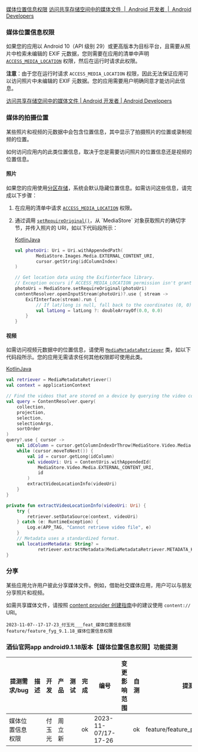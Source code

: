 []()
[媒体位置信息权限]()
[访问共享存储空间中的媒体文件  |  Android 开发者  |  Android Developers](https://developer.android.com/training/data-storage/shared/media?hl=zh-cn)







### 媒体位置信息权限

如果您的应用以 Android 10（API 级别 29）或更高版本为目标平台，且需要从照片中检索未编辑的 EXIF 元数据，您则需要在应用的清单中声明 [`ACCESS_MEDIA_LOCATION`](https://developer.android.com/reference/android/Manifest.permission?hl=zh-cn#ACCESS_MEDIA_LOCATION) 权限，然后在运行时请求此权限。

**注意**：由于您在运行时请求 `ACCESS_MEDIA_LOCATION` 权限，因此无法保证应用可以访问照片中未编辑的 EXIF 元数据。您的应用需要用户明确同意才能访问此信息。

















[访问共享存储空间中的媒体文件  |  Android 开发者  |  Android Developers](https://developer.android.com/training/data-storage/shared/media?hl=zh-cn)



### 媒体的拍摄位置

某些照片和视频的元数据中会包含位置信息，其中显示了拍摄照片的位置或录制视频的位置。

如何访问应用内的此类位置信息，取决于您是需要访问照片的位置信息还是视频的位置信息。

#### 照片

如果您的应用使用[分区存储](https://developer.android.com/training/data-storage?hl=zh-cn#scoped-storage)，系统会默认隐藏位置信息。如需访问这些信息，请完成以下步骤：

1. 在应用的清单中请求 [`ACCESS_MEDIA_LOCATION`](https://developer.android.com/reference/android/Manifest.permission?hl=zh-cn#ACCESS_MEDIA_LOCATION) 权限。

2. 通过调用 [`setRequireOriginal()`](https://developer.android.com/reference/android/provider/MediaStore?hl=zh-cn#setRequireOriginal(android.net.Uri))，从 `MediaStore` 对象获取照片的确切字节，并传入照片的 URI，如以下代码段所示：

   [Kotlin](https://developer.android.com/training/data-storage/shared/media?hl=zh-cn#kotlin)[Java](https://developer.android.com/training/data-storage/shared/media?hl=zh-cn#java)

   ```kotlin
   val photoUri: Uri = Uri.withAppendedPath(
           MediaStore.Images.Media.EXTERNAL_CONTENT_URI,
           cursor.getString(idColumnIndex)
   )
   
   // Get location data using the Exifinterface library.
   // Exception occurs if ACCESS_MEDIA_LOCATION permission isn't granted.
   photoUri = MediaStore.setRequireOriginal(photoUri)
   contentResolver.openInputStream(photoUri)?.use { stream ->
       ExifInterface(stream).run {
           // If lat/long is null, fall back to the coordinates (0, 0).
           val latLong = latLong ?: doubleArrayOf(0.0, 0.0)
       }
   }
   ```



#### 视频

如需访问视频元数据中的位置信息，请使用 [`MediaMetadataRetriever`](https://developer.android.com/reference/android/media/MediaMetadataRetriever?hl=zh-cn) 类，如以下代码段所示。您的应用无需请求任何其他权限即可使用此类。

[Kotlin](https://developer.android.com/training/data-storage/shared/media?hl=zh-cn#kotlin)[Java](https://developer.android.com/training/data-storage/shared/media?hl=zh-cn#java)

```kotlin
val retriever = MediaMetadataRetriever()
val context = applicationContext

// Find the videos that are stored on a device by querying the video collection.
val query = ContentResolver.query(
    collection,
    projection,
    selection,
    selectionArgs,
    sortOrder
)
query?.use { cursor ->
    val idColumn = cursor.getColumnIndexOrThrow(MediaStore.Video.Media._ID)
    while (cursor.moveToNext()) {
        val id = cursor.getLong(idColumn)
        val videoUri: Uri = ContentUris.withAppendedId(
            MediaStore.Video.Media.EXTERNAL_CONTENT_URI,
            id
        )
        extractVideoLocationInfo(videoUri)
    }
}

private fun extractVideoLocationInfo(videoUri: Uri) {
    try {
        retriever.setDataSource(context, videoUri)
    } catch (e: RuntimeException) {
        Log.e(APP_TAG, "Cannot retrieve video file", e)
    }
    // Metadata uses a standardized format.
    val locationMetadata: String? =
            retriever.extractMetadata(MediaMetadataRetriever.METADATA_KEY_LOCATION)
}
```

### 分享

某些应用允许用户彼此分享媒体文件。例如，借助社交媒体应用，用户可以与朋友分享照片和视频。

如需共享媒体文件，请按照 [content provider 创建指南](https://developer.android.com/guide/topics/providers/content-provider-creating?hl=zh-cn)中的建议使用 `content://` URI。










```
2023-11-07--17-17-23_付玉光___feat_媒体位置信息权限
feature/feature_fyg_9.1.18_媒体位置信息权限
```




### 酒仙官网app android9.1.18版本【媒体位置信息权限】功能提测


| 提测需求/bug  |   描述          |  开发           |  产品                |      测试           |       完成      |  编号            |  变更影响范围     |   自测    |  提测分支       |  提测时间         |
| ------------ |      ----      |       ----     |      ----            |      ----          |      ----      |  ----            |   ------------  |   ----   |  ------       |  --------        |
|  媒体位置信息权限   |                |  付玉光       |   周立新    |           |       ok       | 2023-11-07/17-17-26  |                 |    ok    | feature/feature_preRelease_9.1.18 |  2023-11-08/16:24:16 |





